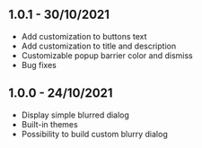 ## 1.0.1 - 30/10/2021

- Add customization to buttons text
- Add customization to title and description
- Customizable popup barrier color and dismiss
- Bug fixes

## 1.0.0 - 24/10/2021

- Display simple blurred dialog
- Built-in themes
- Possibility to build custom blurry dialog
